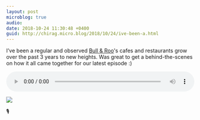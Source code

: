 ```yaml
---
layout: post
microblog: true
audio: 
date: 2018-10-24 11:30:48 +0400
guid: http://chirag.micro.blog/2018/10/24/ive-been-a.html
---
```

I’ve been a regular and observed [Bull & Roo](http://talesofthe.trade/bullandroo)'s cafes and restaurants grow over the past 3 years to new heights. Was great to get a behind-the-scenes on how it all came together for our latest episode :) 

<audio style="width:100%" controls><source src="https://tracking.podiant.co/d/spoke/coffeeandicedtea/episodes/36ae24d0d71630/primary/1540307905.mp3?referrer%5Bdomain%5D=chirag.biz" type="audio/mpeg">
</audio>

<img src="http://www.chirag.biz/uploads/2018/5593803e19.jpg" />

🎙
